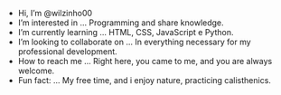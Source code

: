 -  Hi, I’m @wilzinho00
-  I’m interested in ... Programming and share knowledge.
-  I’m currently learning ... HTML, CSS, JavaScript e Python.
-  I’m looking to collaborate on ... In everything necessary for my professional development.
-  How to reach me ... Right here, you came to me, and you are always welcome.
-  Fun fact: ... My free time, and i enjoy nature, practicing calisthenics.

<!---
wilzinho00/wilzinho00 is a ✨ special ✨ repository because its `README.md` (this file) appears on your GitHub profile.
You can click the Preview link to take a look at your changes.
--->
